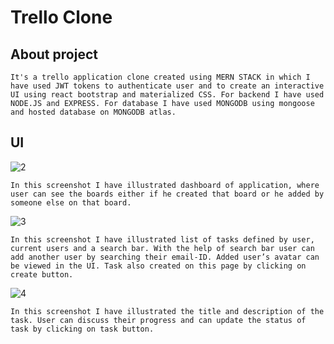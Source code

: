 # Trello Clone

## About project
    It's a trello application clone created using MERN STACK in which I have used JWT tokens to authenticate user and to create an interactive UI using react bootstrap and materialized CSS. For backend I have used NODE.JS and EXPRESS. For database I have used MONGODB using mongoose and hosted database on MONGODB atlas. 
## UI
  ![2](https://user-images.githubusercontent.com/65606941/100515847-0baa3100-31a5-11eb-93d0-ec8938728906.png)
  
    In this screenshot I have illustrated dashboard of application, where user can see the boards either if he created that board or he added by someone else on that board.
    
   ![3](https://user-images.githubusercontent.com/65606941/100515980-71e38380-31a6-11eb-96e9-930a2f7b9eb3.png)    
    
    In this screenshot I have illustrated list of tasks defined by user, current users and a search bar. With the help of search bar user can add another user by searching their email-ID. Added user’s avatar can be viewed in the UI. Task also created on this page by clicking on create button.
    
   ![4](https://user-images.githubusercontent.com/65606941/100515884-7bb8b700-31a5-11eb-88d3-abd768208701.png)
   
    In this screenshot I have illustrated the title and description of the task. User can discuss their progress and can update the status of task by clicking on task button.
